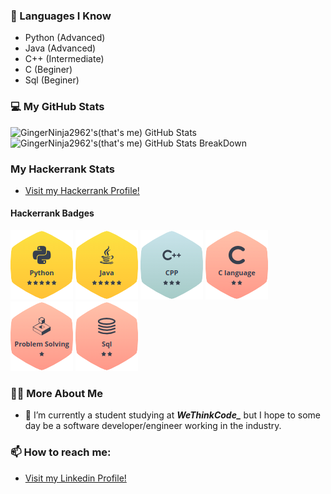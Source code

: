 ### 📖 Languages I Know
- Python (Advanced)
- Java (Advanced)
- C++ (Intermediate)
- C (Beginer)
- Sql (Beginer)

### 💻 My GitHub Stats

![GingerNinja2962's(that's me) GitHub Stats](https://github-readme-stats.vercel.app/api?username=GingerNinja2962&hide_title=false&hide_border=false&show_icons=true&include_all_commits=true&count_private=true&line_height=20&theme=great-gatsby)![GingerNinja2962's(that's me) GitHub Stats BreakDown](https://github-readme-stats.vercel.app/api/top-langs/?username=GingerNinja2962&hide_title=false&hide_border=false&layout=compact&langs_count=10&&theme=great-gatsby&count_private=true&custom_title=My%20all%20time%20Most%20Used%20Languages)

### My Hackerrank Stats
  - [Visit my Hackerrank Profile!](https://www.hackerrank.com/henryswessels001)
#### Hackerrank Badges
 ![Python 5 star](https://github.com/GingerNinja2962/HackerRank/blob/main/Badges/Python/Python_5_star.png)
 ![Java 5 star](https://github.com/GingerNinja2962/HackerRank/blob/main/Badges/Java/Java_5_star.png)
 ![Cpp 3 star](https://github.com/GingerNinja2962/HackerRank/blob/main/Badges/Cpp/Cpp_3_star.png)
 ![C 2 star](https://github.com/GingerNinja2962/HackerRank/blob/main/Badges/C/C_2_star.png)
 ![Problem Solving](https://github.com/GingerNinja2962/HackerRank/blob/main/Badges/Problem_Solving/Problem_Solving_1_star.png)
 ![SQL 2 star](https://github.com/GingerNinja2962/HackerRank/blob/main/Badges/Sql/Sql_2_star.png)

### 👨‍🎓 More About Me

- 🌱 I’m currently a student studying at ***WeThinkCode_*** but I hope to some day be a software developer/engineer working in the industry. 
<!--
- I am currently 19 but am a hard working and dedicated individual trying to learn as much as I can from whom ever I can.
- I Finished Grade 12 in 2018 and started studying at ***WeThinkCode_*** in 2019, I have gotten full marks for all my assignments so far and really love the work I am studying. 
-->
### 📫 How to reach me:
  - [Visit my Linkedin Profile!](https://www.linkedin.com/in/henry-wessels-1606921ba)
